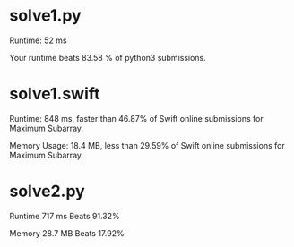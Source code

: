 # solve1.py

Runtime: 52 ms

Your runtime beats 83.58 % of python3 submissions.

# solve1.swift

Runtime: 848 ms, faster than 46.87% of Swift online submissions for Maximum Subarray.

Memory Usage: 18.4 MB, less than 29.59% of Swift online submissions for Maximum Subarray.

# solve2.py

Runtime 717 ms Beats 91.32%

Memory 28.7 MB Beats 17.92%
